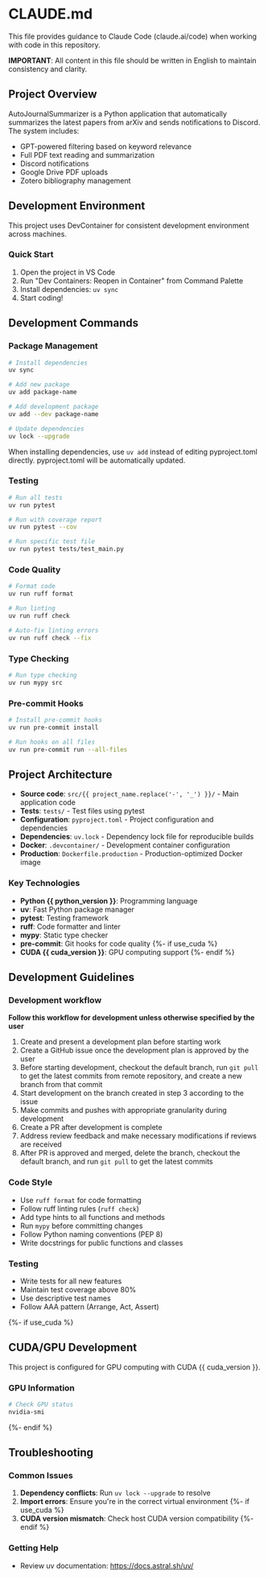 # CLAUDE.md

This file provides guidance to Claude Code (claude.ai/code) when working with code in this repository.

**IMPORTANT**: All content in this file should be written in English to maintain consistency and clarity.

## Project Overview

AutoJournalSummarizer is a Python application that automatically summarizes the latest papers from arXiv and sends notifications to Discord. The system includes:

- GPT-powered filtering based on keyword relevance
- Full PDF text reading and summarization
- Discord notifications
- Google Drive PDF uploads
- Zotero bibliography management

## Development Environment

This project uses DevContainer for consistent development environment across machines.

### Quick Start

1. Open the project in VS Code
2. Run "Dev Containers: Reopen in Container" from Command Palette
3. Install dependencies: `uv sync`
4. Start coding!

## Development Commands

### Package Management

```bash
# Install dependencies
uv sync

# Add new package
uv add package-name

# Add development package
uv add --dev package-name

# Update dependencies
uv lock --upgrade
```

When installing dependencies, use `uv add` instead of editing pyproject.toml directly. pyproject.toml will be automatically updated.


### Testing

```bash
# Run all tests
uv run pytest

# Run with coverage report
uv run pytest --cov

# Run specific test file
uv run pytest tests/test_main.py
```


### Code Quality

```bash
# Format code
uv run ruff format

# Run linting
uv run ruff check

# Auto-fix linting errors
uv run ruff check --fix
```


### Type Checking

```bash
# Run type checking
uv run mypy src
```


### Pre-commit Hooks

```bash
# Install pre-commit hooks
uv run pre-commit install

# Run hooks on all files
uv run pre-commit run --all-files
```

## Project Architecture

- **Source code**: `src/{{ project_name.replace('-', '_') }}/` - Main application code
- **Tests**: `tests/` - Test files using pytest
- **Configuration**: `pyproject.toml` - Project configuration and dependencies
- **Dependencies**: `uv.lock` - Dependency lock file for reproducible builds
- **Docker**: `.devcontainer/` - Development container configuration
- **Production**: `Dockerfile.production` - Production-optimized Docker image

### Key Technologies

- **Python {{ python_version }}**: Programming language
- **uv**: Fast Python package manager
- **pytest**: Testing framework
- **ruff**: Code formatter and linter
- **mypy**: Static type checker
- **pre-commit**: Git hooks for code quality
{%- if use_cuda %}
- **CUDA {{ cuda_version }}**: GPU computing support
{%- endif %}

## Development Guidelines

### Development workflow

**Follow this workflow for development unless otherwise specified by the user**

1. Create and present a development plan before starting work
2. Create a GitHub issue once the development plan is approved by the user
3. Before starting development, checkout the default branch, run `git pull` to get the latest commits from remote repository, and create a new branch from that commit
4. Start development on the branch created in step 3 according to the issue
5. Make commits and pushes with appropriate granularity during development
6. Create a PR after development is complete
7. Address review feedback and make necessary modifications if reviews are received
8. After PR is approved and merged, delete the branch, checkout the default branch, and run `git pull` to get the latest commits

### Code Style

- Use `ruff format` for code formatting
- Follow ruff linting rules (`ruff check`)
- Add type hints to all functions and methods
- Run `mypy` before committing changes
- Follow Python naming conventions (PEP 8)
- Write docstrings for public functions and classes

### Testing

- Write tests for all new features
- Maintain test coverage above 80%
- Use descriptive test names
- Follow AAA pattern (Arrange, Act, Assert)

{%- if use_cuda %}

## CUDA/GPU Development

This project is configured for GPU computing with CUDA {{ cuda_version }}.

### GPU Information

```bash
# Check GPU status
nvidia-smi
```

{%- endif %}

## Troubleshooting

### Common Issues

1. **Dependency conflicts**: Run `uv lock --upgrade` to resolve
2. **Import errors**: Ensure you're in the correct virtual environment
{%- if use_cuda %}
3. **CUDA version mismatch**: Check host CUDA version compatibility
{%- endif %}

### Getting Help

- Review uv documentation: https://docs.astral.sh/uv/
